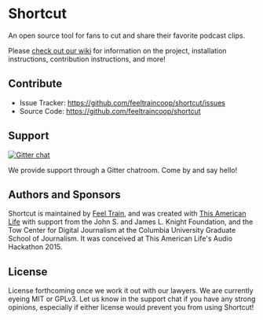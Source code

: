 Shortcut
========

An open source tool for fans to cut and share their favorite podcast clips. 

Please [check out our wiki](https://github.com/FeelTrainCoop/shortcut/wiki) for information on the project, installation instructions, contribution instructions, and more!

Contribute
----------

- Issue Tracker: https://github.com/feeltraincoop/shortcut/issues
- Source Code: https://github.com/feeltraincoop/shortcut

Support
-------

[![Gitter chat](https://badges.gitter.im/gitterHQ/gitter.png)](https://gitter.im/Shortcut-support/Lobby)

We provide support through a Gitter chatroom. Come by and say hello!

Authors and Sponsors
-------

Shortcut is maintained by [Feel Train](https://feeltrain.com), and was created with [This American Life](https://thisamericanlife.org) with support from the John S. and James L. Knight Foundation, and the Tow Center for Digital Journalism at the Columbia University Graduate School of Journalism. It was conceived at This American Life's Audio Hackathon 2015.

License
-------

License forthcoming once we work it out with our lawyers. We are currently eyeing MIT or GPLv3. Let us know in the support chat if you have any strong opinions, especially if either license would prevent you from using Shortcut!
